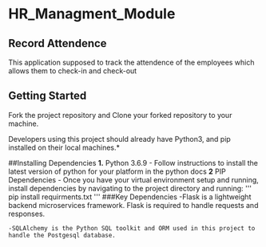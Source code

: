 # HR_Managment_Module
## Record Attendence 
This application supposed to track the attendence of the employees which allows them to check-in and check-out 

## Getting Started
Fork the project repository and Clone your forked repository to your machine.

Developers using this project should already have Python3, and pip installed on their local machines.*

##Installing Dependencies
**1.** Python 3.6.9 - Follow instructions to install the latest version of python for your platform in the python docs
**2** PIP Dependencies - Once you have your virtual environment setup and running, install dependencies by navigating to the project directory and running:
'''
pip install requirments.txt
'''
###Key Dependencies
 -Flask is a lightweight backend microservices framework. Flask is required to handle requests and responses.

    -SQLAlchemy is the Python SQL toolkit and ORM used in this project to handle the Postgesql database.

